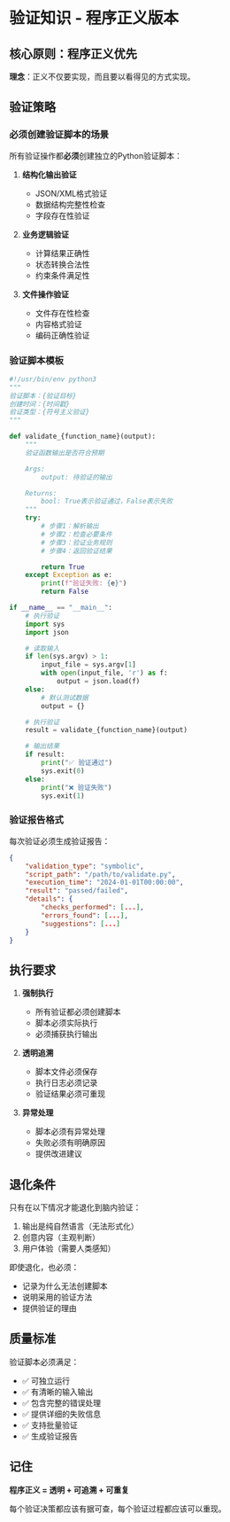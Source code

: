 # 验证知识 - 程序正义版本

## 核心原则：程序正义优先

**理念**：正义不仅要实现，而且要以看得见的方式实现。

## 验证策略

### 必须创建验证脚本的场景

所有验证操作都**必须**创建独立的Python验证脚本：

1. **结构化输出验证**
   - JSON/XML格式验证
   - 数据结构完整性检查
   - 字段存在性验证

2. **业务逻辑验证**
   - 计算结果正确性
   - 状态转换合法性
   - 约束条件满足性

3. **文件操作验证**
   - 文件存在性检查
   - 内容格式验证
   - 编码正确性验证

### 验证脚本模板

```python
#!/usr/bin/env python3
"""
验证脚本：{验证目标}
创建时间：{时间戳}
验证类型：{符号主义验证}
"""

def validate_{function_name}(output):
    """
    验证函数输出是否符合预期

    Args:
        output: 待验证的输出

    Returns:
        bool: True表示验证通过，False表示失败
    """
    try:
        # 步骤1：解析输出
        # 步骤2：检查必要条件
        # 步骤3：验证业务规则
        # 步骤4：返回验证结果

        return True
    except Exception as e:
        print(f"验证失败: {e}")
        return False

if __name__ == "__main__":
    # 执行验证
    import sys
    import json

    # 读取输入
    if len(sys.argv) > 1:
        input_file = sys.argv[1]
        with open(input_file, 'r') as f:
            output = json.load(f)
    else:
        # 默认测试数据
        output = {}

    # 执行验证
    result = validate_{function_name}(output)

    # 输出结果
    if result:
        print("✅ 验证通过")
        sys.exit(0)
    else:
        print("❌ 验证失败")
        sys.exit(1)
```

### 验证报告格式

每次验证必须生成验证报告：

```json
{
    "validation_type": "symbolic",
    "script_path": "/path/to/validate.py",
    "execution_time": "2024-01-01T00:00:00",
    "result": "passed/failed",
    "details": {
        "checks_performed": [...],
        "errors_found": [...],
        "suggestions": [...]
    }
}
```

## 执行要求

1. **强制执行**
   - 所有验证都必须创建脚本
   - 脚本必须实际执行
   - 必须捕获执行输出

2. **透明追溯**
   - 脚本文件必须保存
   - 执行日志必须记录
   - 验证结果必须可重现

3. **异常处理**
   - 脚本必须有异常处理
   - 失败必须有明确原因
   - 提供改进建议

## 退化条件

只有在以下情况才能退化到脑内验证：
1. 输出是纯自然语言（无法形式化）
2. 创意内容（主观判断）
3. 用户体验（需要人类感知）

即使退化，也必须：
- 记录为什么无法创建脚本
- 说明采用的验证方法
- 提供验证的理由

## 质量标准

验证脚本必须满足：
- ✅ 可独立运行
- ✅ 有清晰的输入输出
- ✅ 包含完整的错误处理
- ✅ 提供详细的失败信息
- ✅ 支持批量验证
- ✅ 生成验证报告

## 记住

**程序正义 = 透明 + 可追溯 + 可重复**

每个验证决策都应该有据可查，每个验证过程都应该可以重现。